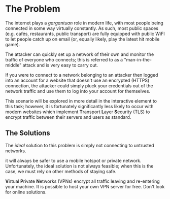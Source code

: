 # The Problem

The internet plays a _gargantuan_ role in modern life, with most people being connected in some way virtually constantly. As such, most public spaces (e.g. cafés, restaurants, public transport) are fully equipped with public WiFI to let people catch up on email (or, equally likely, play the latest hit mobile game).

The attacker can quickly set up a network of their own and monitor the traffic of everyone who connects; this is referred to as a "man-in-the-middle" attack and is very easy to carry out.

If you were to connect to a network belonging to an attacker then logged into an account for a website that doesn't use an encrypted (HTTPS) connection, the attacker could simply pluck your credentials out of the network traffic and use them to log into your account for themselves.

This scenario will be explored in more detail in the interactive element to this task; however, it is fortunately significantly less likely to occur with modern websites which implement **T**ransport **L**ayer **S**ecurity (TLS) to encrypt traffic between their servers and users as standard.

## The Solutions

The _ideal_ solution to this problem is simply not connecting to untrusted networks.

it will always be safer to use a mobile hotspot or private network. Unfortunately, the ideal solution is not always feasible; when this is the case, we must rely on other methods of staying safe.

**V**irtual **P**rivate **N**etworks (VPNs) encrypt all traffic leaving and re-entering your machine. It is possible to host your own VPN server for free. Don't look for online solutions.

